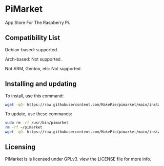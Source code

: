 # PiMarket
App Store For The Raspberry Pi.
## Compatibility List
Debian-based: supported.

Arch-based: Not supported.

Not ARM, Gentoo, etc: Not supported.

## Installing and updating
To install, use this command:

```bash
wget -qO- https://raw.githubusercontent.com/MakePie/pimarket/main/install | bash
```

To update, use these commands:
```bash
sudo rm -rf /usr/bin/pimarket
rm -rf ~/pimarket
wget -qO- https://raw.githubusercontent.com/MakePie/pimarket/main/install | bash
```
## Licensing
PiMarket is is licensed under GPLv3. view the LICENSE file for more info.

